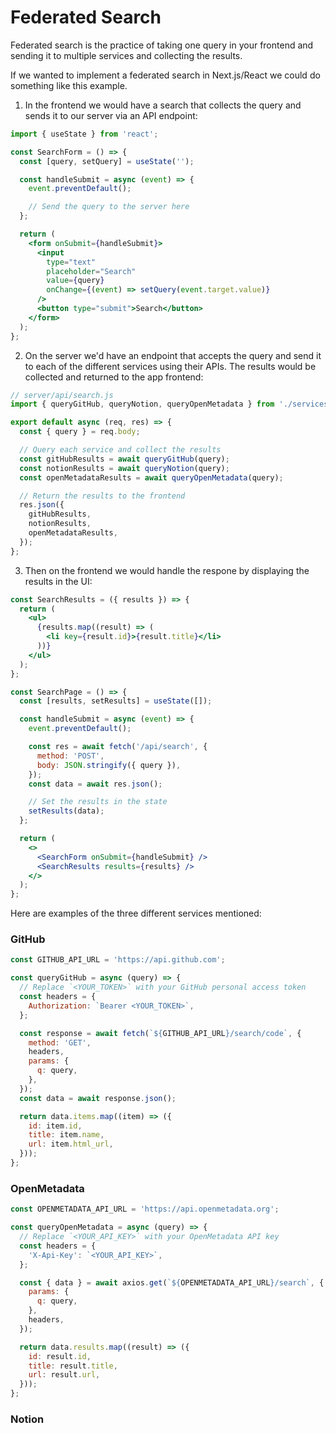 # Federated Search

Federated search is the practice of taking one query in your frontend and sending it to multiple services and collecting the results.

If we wanted to implement a federated search in Next.js/React we could do something like this example.

1. In the frontend we would have a search that collects the query and sends it to our server via an API endpoint:
```jsx
import { useState } from 'react';

const SearchForm = () => {
  const [query, setQuery] = useState('');

  const handleSubmit = async (event) => {
    event.preventDefault();

    // Send the query to the server here
  };

  return (
    <form onSubmit={handleSubmit}>
      <input
        type="text"
        placeholder="Search"
        value={query}
        onChange={(event) => setQuery(event.target.value)}
      />
      <button type="submit">Search</button>
    </form>
  );
};
```

2. On the server we'd have an endpoint that accepts the query and send it to each of the different services using their APIs. The results would be collected and returned to the app frontend:
```jsx
// server/api/search.js
import { queryGitHub, queryNotion, queryOpenMetadata } from './services';

export default async (req, res) => {
  const { query } = req.body;

  // Query each service and collect the results
  const gitHubResults = await queryGitHub(query);
  const notionResults = await queryNotion(query);
  const openMetadataResults = await queryOpenMetadata(query);

  // Return the results to the frontend
  res.json({
    gitHubResults,
    notionResults,
    openMetadataResults,
  });
};
```

3. Then on the frontend we would handle the respone by displaying the results in the UI:
```jsx
const SearchResults = ({ results }) => {
  return (
    <ul>
      {results.map((result) => (
        <li key={result.id}>{result.title}</li>
      ))}
    </ul>
  );
};

const SearchPage = () => {
  const [results, setResults] = useState([]);

  const handleSubmit = async (event) => {
    event.preventDefault();

    const res = await fetch('/api/search', {
      method: 'POST',
      body: JSON.stringify({ query }),
    });
    const data = await res.json();

    // Set the results in the state
    setResults(data);
  };

  return (
    <>
      <SearchForm onSubmit={handleSubmit} />
      <SearchResults results={results} />
    </>
  );
};
```

Here are examples of the three different services mentioned:
### GitHub
```js
const GITHUB_API_URL = 'https://api.github.com';

const queryGitHub = async (query) => {
  // Replace `<YOUR_TOKEN>` with your GitHub personal access token
  const headers = {
    Authorization: `Bearer <YOUR_TOKEN>`,
  };

  const response = await fetch(`${GITHUB_API_URL}/search/code`, {
    method: 'GET',
    headers,
    params: {
      q: query,
    },
  });
  const data = await response.json();

  return data.items.map((item) => ({
    id: item.id,
    title: item.name,
    url: item.html_url,
  }));
};
```

### OpenMetadata
```js
const OPENMETADATA_API_URL = 'https://api.openmetadata.org';

const queryOpenMetadata = async (query) => {
  // Replace `<YOUR_API_KEY>` with your OpenMetadata API key
  const headers = {
    'X-Api-Key': `<YOUR_API_KEY>`,
  };

  const { data } = await axios.get(`${OPENMETADATA_API_URL}/search`, {
    params: {
      q: query,
    },
    headers,
  });

  return data.results.map((result) => ({
    id: result.id,
    title: result.title,
    url: result.url,
  }));
};
```

### Notion